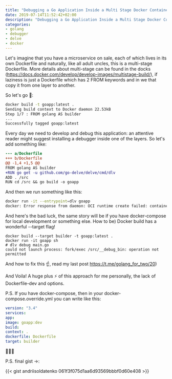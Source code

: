 ```yaml
---
title: "Debugging a Go Application Inside a Multi Stage Docker Container"
date: 2019-07-14T11:52:42+02:00
description: "Debugging a Go Application Inside a Multi Stage Docker Container"
categories:
- golang
- debugger
- delve
- docker
---
```


Let's imagine that you have a microservice on sale, each of which lives in its own Dockerfile and naturally, like all adult uncles, this is a multi-stage Dockerfile. More details about multi-stage can be found in the docks (https://docs.docker.com/develop/develop-images/multistage-build/), if laziness is just a Dockerfile which has 2 FROM keywords and in we that copy it from one layer to another.

So let's go 🐎:

```bash
docker build -t goapp:latest .
Sending build context to Docker daemon 22.53kB
Step 1/7 : FROM golang AS builder
...
Successfully tagged goapp:latest
```

Every day we need to develop and debug this application: an attentive reader might suggest installing a debugger inside one of the layers. So let's add something like:

```diff
--- a/Dockerfile
+++ b/Dockerfile
@@ -1,4 +1,5 @@
FROM golang AS builder
+RUN go get -u github.com/go-delve/delve/cmd/dlv
ADD . /src
RUN cd /src && go build -o goapp
```

And then we run something like this:

```bash
docker run -it --entrypoint=dlv goapp
docker: Error response from daemon: OCI runtime create failed: container_linux.go:344: starting container process caused "exec: \"dlv\": executable file not found in $PATH": unknown.
```

And here's the bad luck, the same story will be if you have docker-compose for local development or something else. How to be)
Docker build has a wonderful --target flag!

```
docker build --target builder -t goapp:latest .
docker run -it goapp sh
# dlv debug main.go
could not launch process: fork/exec /src/__debug_bin: operation not permitted
```

And how to fix this ☝️, read my last post https://t.me/golang_for_two/20)

And Voila! A huge plus ⚡️ of this approach for me personally, the lack of Dockerfile-dev and options.

P.S. If you have docker-compose, then in your docker-compose.override.yml you can write like this:

```yaml
version: "3.4"
services:
app:
image: goapp:dev
build:
context: .
dockerfile: Dockerfile
target: builder
```

🎉💥🎉

P.S. final gist ->:

{{< gist andriisoldatenko 061f3f075d1aa6d93569bbbf0d60e408 >}}
